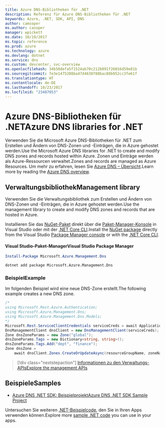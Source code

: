 ```yaml
---
title: Azure DNS-Bibliotheken für .NET
description: Referenz für Azure DNS-Bibliotheken für .NET
keywords: Azure, .NET, SDK, API, DNS
author: camsoper
ms.author: casoper
manager: wpickett
ms.date: 10/19/2017
ms.topic: reference
ms.prod: azure
ms.technology: azure
ms.devlang: dotnet
ms.service: dns
ms.custom: devcenter, svc-overview
ms.openlocfilehash: 34b50defa5f1524ab70c212b091f26016d59e81b
ms.sourcegitcommit: fe3e1475208ba47d4630788bac88b952cc3fe61f
ms.translationtype: HT
ms.contentlocale: de-DE
ms.lasthandoff: 10/23/2017
ms.locfileid: "23487053"
---
```

# <a name="azure-dns-libraries-for-net"></a><span data-ttu-id="aa44b-104">Azure DNS-Bibliotheken für .NET</span><span class="sxs-lookup"><span data-stu-id="aa44b-104">Azure DNS libraries for .NET</span></span>

<span data-ttu-id="aa44b-105">Verwenden Sie die Microsoft Azure DNS-Bibliotheken für .NET zum Erstellen und Ändern von DNS-Zonen und -Einträgen, die in Azure gehostet werden.</span><span class="sxs-lookup"><span data-stu-id="aa44b-105">Use the Microsoft Azure DNS libraries for .NET to create and modify DNS zones and records hosted within Azure.</span></span> <span data-ttu-id="aa44b-106">Zonen und Einträge werden als Azure-Ressourcen verwaltet.</span><span class="sxs-lookup"><span data-stu-id="aa44b-106">Zones and records are managed as Azure Resources.</span></span> <span data-ttu-id="aa44b-107">Um mehr zu erfahren, lesen Sie [Azure DNS – Übersicht](/azure/dns/dns-overview).</span><span class="sxs-lookup"><span data-stu-id="aa44b-107">Learn more by reading the [Azure DNS overview](/azure/dns/dns-overview).</span></span>

## <a name="management-library"></a><span data-ttu-id="aa44b-108">Verwaltungsbibliothek</span><span class="sxs-lookup"><span data-stu-id="aa44b-108">Management library</span></span>

<span data-ttu-id="aa44b-109">Verwenden Sie die Verwaltungsbibliothek zum Erstellen und Ändern von DNS-Zonen und -Einträgen, die in Azure gehostet werden.</span><span class="sxs-lookup"><span data-stu-id="aa44b-109">Use the management library to create and modify DNS zones and records that are hosted in Azure.</span></span>

<span data-ttu-id="aa44b-110">Installieren Sie das [NuGet-Paket](https://www.nuget.org/packages/Microsoft.Azure.Management.Dns) direkt über die [Paket-Manager-Konsole][PackageManager] in Visual Studio oder mit der [.NET Core CLI][DotNetCLI].</span><span class="sxs-lookup"><span data-stu-id="aa44b-110">Install the [NuGet package](https://www.nuget.org/packages/Microsoft.Azure.Management.Dns) directly from the Visual Studio [Package Manager console][PackageManager] or with the [.NET Core CLI][DotNetCLI].</span></span>

#### <a name="visual-studio-package-manager"></a><span data-ttu-id="aa44b-111">Visual Studio-Paket-Manager</span><span class="sxs-lookup"><span data-stu-id="aa44b-111">Visual Studio Package Manager</span></span>

```powershell
Install-Package Microsoft.Azure.Management.Dns
```

```bash
dotnet add package Microsoft.Azure.Management.Dns
```

### <a name="example"></a><span data-ttu-id="aa44b-112">Beispiel</span><span class="sxs-lookup"><span data-stu-id="aa44b-112">Example</span></span>

<span data-ttu-id="aa44b-113">Im folgenden Beispiel wird eine neue DNS-Zone erstellt.</span><span class="sxs-lookup"><span data-stu-id="aa44b-113">The following example creates a new DNS zone.</span></span>

```csharp
/*
using Microsoft.Rest.Azure.Authentication;
using Microsoft.Azure.Management.Dns;
using Microsoft.Azure.Management.Dns.Models;
*/
Microsoft.Rest.ServiceClientCredentials serviceCreds = await ApplicationTokenProvider.LoginSilentAsync(tenantId, clientId, secret);
DnsManagementClient dnsClient = new DnsManagementClient(serviceCreds);            
Zone dnsZoneParams = new Zone("global");
dnsZoneParams.Tags = new Dictionary<string, string>();
dnsZoneParams.Tags.Add("dept", "finance");
Zone dnsZone =
    await dnsClient.Zones.CreateOrUpdateAsync(resourceGroupName, zoneName, dnsZoneParams, null, "*");
```

> [!div class="nextstepaction"]
> [<span data-ttu-id="aa44b-114">Informationen zu den Verwaltungs-APIs</span><span class="sxs-lookup"><span data-stu-id="aa44b-114">Explore the management APIs</span></span>](/dotnet/api/overview/azure/dns/management)

## <a name="samples"></a><span data-ttu-id="aa44b-115">Beispiele</span><span class="sxs-lookup"><span data-stu-id="aa44b-115">Samples</span></span>

* [<span data-ttu-id="aa44b-116">Azure DNS .NET SDK: Beispielprojekt</span><span class="sxs-lookup"><span data-stu-id="aa44b-116">Azure DNS .NET SDK Sample Project</span></span>](https://www.microsoft.com/download/details.aspx?id=47268)

<span data-ttu-id="aa44b-117">Untersuchen Sie weiteren [.NET-Beispielcode](https://azure.microsoft.com/resources/samples/?platform=dotnet), den Sie in Ihren Apps verwenden können.</span><span class="sxs-lookup"><span data-stu-id="aa44b-117">Explore more [sample .NET code](https://azure.microsoft.com/resources/samples/?platform=dotnet) you can use in your apps.</span></span>

[PackageManager]: https://docs.microsoft.com/nuget/tools/package-manager-console
[DotNetCLI]: https://docs.microsoft.com/dotnet/core/tools/dotnet-add-package
